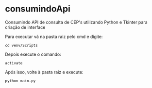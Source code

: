 # consumindoApi

Consumindo API de consulta de CEP's utilizando Python e Tkinter para criação de interface

Para executar vá na pasta raiz pelo cmd e digite:

```
cd venv/Scripts
```
Depois execute o comando:
```
activate
```
Após isso, volte à pasta raiz e execute:

```
python main.py
```

